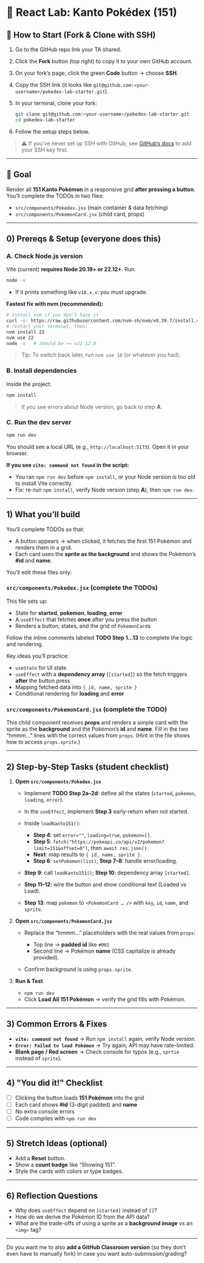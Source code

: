# 🧪 React Lab: Kanto Pokédex (151)

## 🔗 How to Start (Fork & Clone with SSH)

1. Go to the GitHub repo link your TA shared.
2. Click the **Fork** button (top right) to copy it to your own GitHub account.
3. On your fork’s page, click the green **Code** button → choose **SSH**.
4. Copy the SSH link (it looks like `git@github.com:<your-username>/pokedex-lab-starter.git`).
5. In your terminal, clone your fork:

   ```bash
   git clone git@github.com:<your-username>/pokedex-lab-starter.git
   cd pokedex-lab-starter
   ```
6. Follow the setup steps below.

> ⚠️ If you’ve never set up SSH with GitHub, see [GitHub’s docs](https://docs.github.com/en/authentication/connecting-to-github-with-ssh) to add your SSH key first.

---

## 🎯 Goal

Render all **151 Kanto Pokémon** in a responsive grid **after pressing a button**. You’ll complete the TODOs in two files:

* `src/components/Pokedex.jsx` (main container & data fetching)
* `src/components/PokemonCard.jsx` (child card, props)

---

## 0) Prereqs & Setup (everyone does this)

### A. Check Node.js version

Vite (current) **requires Node 20.19+ or 22.12+**.
Run:

```bash
node -v
```

* If it prints something like `v18.x.x`: you must upgrade.

**Fastest fix with nvm (recommended):**

```bash
# install nvm if you don’t have it
curl -o- https://raw.githubusercontent.com/nvm-sh/nvm/v0.39.7/install.sh | bash
# restart your terminal, then:
nvm install 22
nvm use 22
node -v   # should be >= v22.12.0
```

> Tip: To switch back later, run `nvm use 18` (or whatever you had).

### B. Install dependencies

Inside the project:

```bash
npm install
```

> If you see errors about Node version, go back to step **A**.

### C. Run the dev server

```bash
npm run dev
```

You should see a local URL (e.g., `http://localhost:5173`). Open it in your browser.

**If you see `vite: command not found` in the script:**

* You ran `npm run dev` before `npm install`, or your Node version is too old to install Vite correctly.
* Fix: re-run `npm install`, verify Node version (step **A**), then `npm run dev`.

---

## 1) What you’ll build

You’ll complete TODOs so that:

* A button appears → when clicked, it fetches the first 151 Pokémon and renders them in a grid.
* Each card uses the **sprite as the background** and shows the Pokémon’s **#id** and **name**.

You’ll edit these files only:

### `src/components/Pokedex.jsx` (complete the TODOs)

This file sets up:

* State for **started**, **pokemon**, **loading**, **error**
* A `useEffect` that fetches **once** after you press the button
* Renders a button, states, and the grid of `PokemonCard`s

Follow the inline comments labeled **TODO Step 1…13** to complete the logic and rendering.

Key ideas you’ll practice:

* `useState` for UI state
* `useEffect` with a **dependency array** (`[started]`) so the fetch triggers **after** the button press
* Mapping fetched data into `{ id, name, sprite }`
* Conditional rendering for **loading** and **error**

### `src/components/PokemonCard.jsx` (complete the TODO)

This child component receives **props** and renders a simple card with the sprite as the **background** and the Pokémon’s **id** and **name**. Fill in the two “hmmm…” lines with the correct values from `props`. (Hint in the file shows how to access `props.sprite`.)

---

## 2) Step-by-Step Tasks (student checklist)

1. **Open `src/components/Pokedex.jsx`**

   * Implement **TODO Step 2a–2d**: define all the states (`started`, `pokemon`, `loading`, `error`).
   * In the `useEffect`, implement **Step 3** early-return when not started.
   * Inside `loadKanto151()`:

     * **Step 4**: set `error=""`, `loading=true`, `pokemon=[]`.
     * **Step 5**: `fetch("https://pokeapi.co/api/v2/pokemon?limit=151&offset=0")`, then `await res.json()`.
     * **Next**: map results to `{ id, name, sprite }`.
     * **Step 6**: `setPokemon(list)`; **Step 7–8**: handle error/loading.
   * **Step 9**: call `loadKanto151()`; **Step 10**: dependency array `[started]`.
   * **Step 11–12**: wire the button and show conditional text (Loaded vs Load).
   * **Step 13**: map `pokemon` to `<PokemonCard … />` with `key`, `id`, `name`, and `sprite`.

2. **Open `src/components/PokemonCard.jsx`**

   * Replace the “hmmm…” placeholders with the real values from `props`:

     * Top line → **padded id** like `#001`
     * Second line → Pokémon **name** (CSS capitalize is already provided).
   * Confirm background is using `props.sprite`.

3. **Run & Test**

   * `npm run dev`
   * Click **Load All 151 Pokémon** → verify the grid fills with Pokémon.

---

## 3) Common Errors & Fixes

* **`vite: command not found`** → Run `npm install` again, verify Node version.
* **`Error: Failed to load Pokémon`** → Try again; API may have rate-limited.
* **Blank page / Red screen** → Check console for typos (e.g., `sprtie` instead of `sprite`).

---

## 4) "You did it!" Checklist

* [ ] Clicking the button loads **151 Pokémon** into the grid
* [ ] Each card shows **#id** (3-digit padded) and **name**
* [ ] No extra console errors
* [ ] Code compiles with `npm run dev`

---

## 5) Stretch Ideas (optional)

* Add a **Reset** button.
* Show a **count badge** like “Showing 151”.
* Style the cards with colors or type badges.

---

## 6) Reflection Questions

* Why does `useEffect` depend on `[started]` instead of `[]`?
* How do we derive the Pokémon ID from the API data?
* What are the trade-offs of using a sprite as a **background image** vs an `<img>` tag?

---

Do you want me to also **add a GitHub Classroom version** (so they don’t even have to manually fork) in case you want auto-submission/grading?

